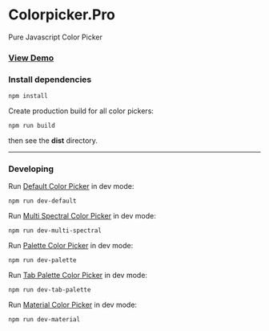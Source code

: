 # Colorpicker.Pro
Pure Javascript Color Picker

### [View Demo](http://themesanytime.com/products/colorpicker/)

### Install dependencies

``
npm install
``

Create production build for all color pickers:

``
npm run build
``

then see the **dist** directory.

---

### Developing

Run [Default Color Picker](http://themesanytime.com/products/colorpicker/default-picker-full-demo.html) in dev mode:

``
npm run dev-default
``

Run [Multi Spectral Color Picker](http://themesanytime.com/products/colorpicker/multi-spectral-picker-full-demo.html)  in dev mode:

``
npm run dev-multi-spectral
``

Run [Palette Color Picker](http://themesanytime.com/products/colorpicker/palette-picker-full-demo.html) in dev mode:

``
npm run dev-palette
``

Run [Tab Palette Color Picker](http://themesanytime.com/products/colorpicker/tab-palette-picker-full-demo.html)  in dev mode:

``
npm run dev-tab-palette
``

Run [Material Color Picker](http://themesanytime.com/products/colorpicker/material-picker-full-demo.html)  in dev mode:

``
npm run dev-material
``

